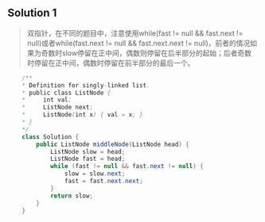 ## Solution 1
> 双指针，在不同的题目中，注意使用while(fast != null && fast.next != null)或者while(fast.next != null && fast.next.next != null)，前者的情况如果为奇数时slow停留在正中间，偶数则停留在后半部分的起始；后者奇数时停留在正中间，偶数时停留在前半部分的最后一个。

```java
    /**
    * Definition for singly-linked list.
    * public class ListNode {
    *     int val;
    *     ListNode next;
    *     ListNode(int x) { val = x; }
    * }
    */
    class Solution {
        public ListNode middleNode(ListNode head) {
            ListNode slow = head;
            ListNode fast = head;
            while (fast != null && fast.next != null) {
                slow = slow.next;
                fast = fast.next.next;
            }
            return slow;
        }
    }
```